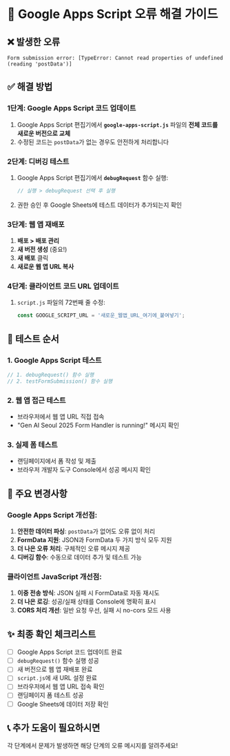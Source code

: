 # 🔧 Google Apps Script 오류 해결 가이드

## ❌ 발생한 오류
```
Form submission error: [TypeError: Cannot read properties of undefined (reading 'postData')]
```

## ✅ 해결 방법

### 1단계: Google Apps Script 코드 업데이트
1. Google Apps Script 편집기에서 **`google-apps-script.js`** 파일의 **전체 코드를 새로운 버전으로 교체**
2. 수정된 코드는 `postData`가 없는 경우도 안전하게 처리합니다

### 2단계: 디버깅 테스트
1. Google Apps Script 편집기에서 **`debugRequest`** 함수 실행:
   ```javascript
   // 실행 > debugRequest 선택 후 실행
   ```
2. 권한 승인 후 Google Sheets에 테스트 데이터가 추가되는지 확인

### 3단계: 웹 앱 재배포
1. **배포 > 배포 관리**
2. **새 버전 생성** (중요!)
3. **새 배포** 클릭
4. **새로운 웹 앱 URL 복사**

### 4단계: 클라이언트 코드 URL 업데이트
1. `script.js` 파일의 72번째 줄 수정:
   ```javascript
   const GOOGLE_SCRIPT_URL = '새로운_웹앱_URL_여기에_붙여넣기';
   ```

## 🧪 테스트 순서

### 1. Google Apps Script 테스트
```javascript
// 1. debugRequest() 함수 실행
// 2. testFormSubmission() 함수 실행
```

### 2. 웹 앱 접근 테스트
- 브라우저에서 웹 앱 URL 직접 접속
- "Gen AI Seoul 2025 Form Handler is running!" 메시지 확인

### 3. 실제 폼 테스트
- 랜딩페이지에서 폼 작성 및 제출
- 브라우저 개발자 도구 Console에서 성공 메시지 확인

## 🚨 주요 변경사항

### Google Apps Script 개선점:
1. **안전한 데이터 파싱**: `postData`가 없어도 오류 없이 처리
2. **FormData 지원**: JSON과 FormData 두 가지 방식 모두 지원
3. **더 나은 오류 처리**: 구체적인 오류 메시지 제공
4. **디버깅 함수**: 수동으로 데이터 추가 및 테스트 가능

### 클라이언트 JavaScript 개선점:
1. **이중 전송 방식**: JSON 실패 시 FormData로 자동 재시도
2. **더 나은 로깅**: 성공/실패 상태를 Console에 명확히 표시
3. **CORS 처리 개선**: 일반 요청 우선, 실패 시 no-cors 모드 사용

## ✨ 최종 확인 체크리스트

- [ ] Google Apps Script 코드 업데이트 완료
- [ ] `debugRequest()` 함수 실행 성공
- [ ] 새 버전으로 웹 앱 재배포 완료
- [ ] `script.js`에 새 URL 설정 완료
- [ ] 브라우저에서 웹 앱 URL 접속 확인
- [ ] 랜딩페이지 폼 테스트 성공
- [ ] Google Sheets에 데이터 저장 확인

## 📞 추가 도움이 필요하시면

각 단계에서 문제가 발생하면 해당 단계의 오류 메시지를 알려주세요! 